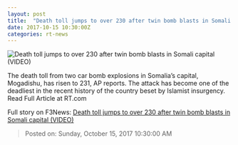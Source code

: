 ```yaml
---
layout: post
title:  "Death toll jumps to over 230 after twin bomb blasts in Somali capital (VIDEO)"
date: 2017-10-15 10:30:00Z
categories: rt-news
---
```


![Death toll jumps to over 230 after twin bomb blasts in Somali capital (VIDEO)](https://cdni.rt.com/files/2017.10/article/59e328d1fc7e935d618b4567.JPG)

The death toll from two car bomb explosions in Somalia’s capital, Mogadishu, has risen to 231, AP reports. The attack has become one of the deadliest in the recent history of the country beset by Islamist insurgency. Read Full Article at RT.com


Full story on F3News: [Death toll jumps to over 230 after twin bomb blasts in Somali capital (VIDEO)](http://www.f3nws.com/n/dsHAJB)

> Posted on: Sunday, October 15, 2017 10:30:00 AM

